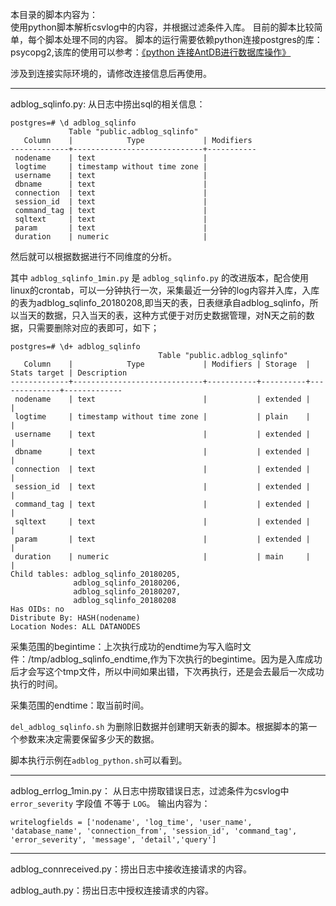 本目录的脚本内容为：    
使用python脚本解析csvlog中的内容，并根据过滤条件入库。
目前的脚本比较简单，每个脚本处理不同的内容。
脚本的运行需要依赖python连接postgres的库：psycopg2,该库的使用可以参考：[《python 连接AntDB进行数据库操作》](https://yafeishi.com/archives/pythonconnectantdb.html)

涉及到连接实际环境的，请修改连接信息后再使用。

------

adblog_sqlinfo.py:
从日志中捞出sql的相关信息：

```
postgres=# \d adblog_sqlinfo
             Table "public.adblog_sqlinfo"
   Column    |            Type             | Modifiers 
-------------+-----------------------------+-----------
 nodename    | text                        | 
 logtime     | timestamp without time zone | 
 username    | text                        | 
 dbname      | text                        | 
 connection  | text                        | 
 session_id  | text                        | 
 command_tag | text                        | 
 sqltext     | text                        | 
 param       | text                        | 
 duration    | numeric                     | 
```
然后就可以根据数据进行不同维度的分析。

其中 `adblog_sqlinfo_1min.py` 是 `adblog_sqlinfo.py` 的改进版本，配合使用linux的crontab，可以一分钟执行一次，采集最近一分钟的log内容并入库，入库的表为adblog_sqlinfo_20180208,即当天的表，日表继承自adblog_sqlinfo，所以当天的数据，只入当天的表，这种方式便于对历史数据管理，对N天之前的数据，只需要删除对应的表即可，如下；

```
postgres=# \d+ adblog_sqlinfo
                                 Table "public.adblog_sqlinfo"
   Column    |            Type             | Modifiers | Storage  | Stats target | Description 
-------------+-----------------------------+-----------+----------+--------------+-------------
 nodename    | text                        |           | extended |              | 
 logtime     | timestamp without time zone |           | plain    |              | 
 username    | text                        |           | extended |              | 
 dbname      | text                        |           | extended |              | 
 connection  | text                        |           | extended |              | 
 session_id  | text                        |           | extended |              | 
 command_tag | text                        |           | extended |              | 
 sqltext     | text                        |           | extended |              | 
 param       | text                        |           | extended |              | 
 duration    | numeric                     |           | main     |              | 
Child tables: adblog_sqlinfo_20180205,
              adblog_sqlinfo_20180206,
              adblog_sqlinfo_20180207,
              adblog_sqlinfo_20180208
Has OIDs: no
Distribute By: HASH(nodename)
Location Nodes: ALL DATANODES
```

采集范围的begintime：上次执行成功的endtime为写入临时文件：/tmp/adblog_sqlinfo_endtime,作为下次执行的begintime。因为是入库成功后才会写这个tmp文件，所以中间如果出错，下次再执行，还是会去最后一次成功执行的时间。

采集范围的endtime：取当前时间。

`del_adblog_sqlinfo.sh` 为删除旧数据并创建明天新表的脚本。根据脚本的第一个参数来决定需要保留多少天的数据。

脚本执行示例在`adblog_python.sh`可以看到。

------

adblog_errlog_1min.py：
从日志中捞取错误日志，过滤条件为csvlog中 `error_severity` 字段值 不等于 `LOG`。
输出内容为：

```
writelogfields = ['nodename', 'log_time', 'user_name', 'database_name', 'connection_from', 'session_id', 'command_tag', 'error_severity', 'message', 'detail','query']
```
------
adblog_connreceived.py：捞出日志中接收连接请求的内容。

adblog_auth.py：捞出日志中授权连接请求的内容。


